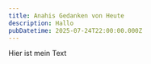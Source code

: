 ```yaml
---
title: Anahis Gedanken von Heute
description: Hallo
pubDatetime: 2025-07-24T22:00:00.000Z
---
```


Hier ist mein Text
